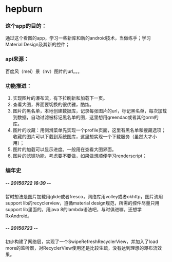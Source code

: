 # hepburn

### 这个app的目的：
通过这个看图的app，学习一些新库和新的android技术，当做练手；学习Material Design及其新的控件；

### api来源：
百度风（mei）景（nv）图片的url。。。

### 功能推进：
1. 实现图片的瀑布流，有下拉刷新和加载下一页。
2. 查看大图，界面要切换的很优雅，酷炫。
3. 图片的黑名单，本地创建数据库，记录每张图片的url，标记黑名单，每次加载到数据，自动过滤被标记黑名单的图，这里想用greendao或者其他orm的库。
4. 图片的收藏：用侧滑菜单先实现一个profile页面，这里有黑名单和搜藏选项；收藏的图片可以下载到系统图库，这里想实现一个下载服务（虽然大才小用）；
5. 图片的加载可以显示进度。一般用在查看大图界面。
6. 图片的滤镜功能，考虑要不要做，如果做想顺便学习renderscript；


### 编年史
##### -- 20150722 16:39 --
暂时想法是图片加载用glide或者fresco，网络库用volley或者okhttp，图片流用support lib的recyclerview，遵循material design规范，所需的控件尽量只用support lib里面的。用java 8的lambda语法吧，与时俱进嘛。还想学RxAndroid。

##### -- 20150723 --
初步构建了网络层，实现了一个SwipeRefreshRecyclerView，并加入了load more的监听器，对RecyclerView使用还是比较生疏，没有达到理想的瀑布流效果。
